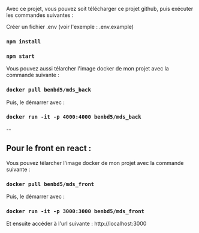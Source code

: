 Avec ce projet, vous pouvez soit télécharger ce projet github, puis exécuter les commandes suivantes :

Créer un fichier .env (voir l'exemple : .env.example)

### `npm install`

### `npm start`

Vous pouvez aussi télarcher l'image docker de mon projet avec la commande suivante :
### `docker pull benbd5/mds_back`

Puis, le démarrer avec :
### `docker run -it -p 4000:4000 benbd5/mds_back`

--
## Pour le front en react :
Vous pouvez télarcher l'image docker de mon projet avec la commande suivante :
### `docker pull benbd5/mds_front`

Puis, le démarrer avec :
### `docker run -it -p 3000:3000 benbd5/mds_front`

Et ensuite accéder à l'url suivante : http://localhost:3000
